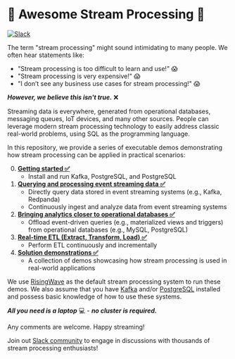 
# :school: Awesome Stream Processing :school:

<div>
  <a
    href="https://risingwave.com/slack"
    target="_blank"
  >
    <img alt="Slack" src="https://badgen.net/badge/Slack/Join%20RisingWave/0abd59?icon=slack" />
  </a>
</div>


The term "stream processing" might sound intimidating to many people. We often hear statements like:

- "Stream processing is too difficult to learn and use!" 😱
- "Stream processing is very expensive!" 😱
- "I don’t see any business use cases for stream processing!" 😱

_**However, we believe this isn't true.**_ ❌


Streaming data is everywhere, generated from operational databases, messaging queues, IoT devices, and many other sources. People can leverage modern stream processing technology to easily address classic real-world problems, using SQL as the programming language.

In this repository, we provide a series of executable demos demonstrating how stream processing can be applied in practical scenarios:

0. [**Getting started ✅**](get-started/)
	* Install and run Kafka, PostgreSQL, and PostgreSQL
1. [**Querying and processing event streaming data ✅**](query-process-streaming-data/)
	* Directly query data stored in event streaming systems (e.g., Kafka, Redpanda)
	* Continuously ingest and analyze data from event streaming systems
2. [**Bringing analytics closer to operational databases ✅**](bring-analytics-closer-to-odb/)
	* Offload event-driven queries (e.g., materialized views and triggers) from operational databases (e.g., MySQL, PostgreSQL)
3. [**Real-time ETL (Extract, Transform, Load) ✅**](real-time-etl/)
	* Perform ETL continuously and incrementally
4. [**Solution demonstrations ✅**](solution-demos/)
	* A collection of demos showcasing how stream processing is used in real-world applications

We use [RisingWave](https://github.com/risingwavelabs/risingwave) as the default stream processing system to run these demos. We also assume that you have [Kafka](https://kafka.apache.org/) and/or [PostgreSQL](https://www.postgresql.org/) installed and possess basic knowledge of how to use these systems.



_**All you need is a laptop**_ 💻 - _**no cluster is required.**_

Any comments are welcome. Happy streaming!

Join out [Slack community](https://www.risingwave.com/slack) to engage in discussions with thousands of stream processing enthusiasts!
